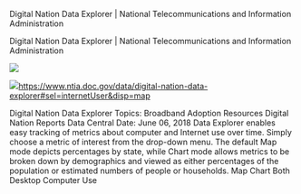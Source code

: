 Digital Nation Data Explorer | National Telecommunications and Information Administration

Digital Nation Data Explorer | National Telecommunications and Information Administration

![](../_resources/de23c9daf8d570c259ea54c7daedf292.png)

![](../_resources/99a466f9839b9e120b9d7e86af8a900a.png)https://www.ntia.doc.gov/data/digital-nation-data-explorer#sel=internetUser&disp=map

Digital Nation Data Explorer Topics: Broadband Adoption Resources Digital Nation Reports Data Central Date: June 06, 2018 Data Explorer enables easy tracking of metrics about computer and Internet use over time. Simply choose a metric of interest from the drop-down menu. The default Map mode depicts percentages by state, while Chart mode allows metrics to be broken down by demographics and viewed as either percentages of the population or estimated numbers of people or households. Map Chart Both Desktop Computer Use